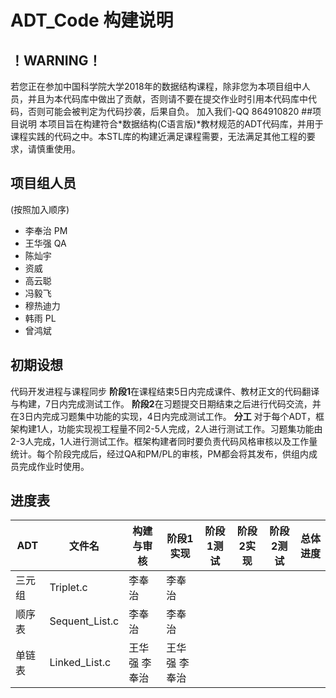 # ADT_Code 构建说明
！WARNING！
--
若您正在参加中国科学院大学2018年的数据结构课程，除非您为本项目组中人员，并且为本代码库中做出了贡献，否则请不要在提交作业时引用本代码库中代码，否则可能会被判定为代码抄袭，后果自负。
加入我们-QQ 864910820
##项目说明
本项目旨在构建符合*数据结构(C语言版)*教材规范的ADT代码库，并用于课程实践的代码之中。本STL库的构建近满足课程需要，无法满足其他工程的要求，请慎重使用。

项目组人员
--
(按照加入顺序)
- 李奉治 PM
- 王华强 QA
- 陈灿宇
- 资威
- 高云聪
- 冯毅飞
- 穆热迪力
- 韩雨 PL
- 曾鸿斌

初期设想
--
代码开发进程与课程同步
**阶段1**在课程结束5日内完成课件、教材正文的代码翻译与构建，7日内完成测试工作。
**阶段2**在习题提交日期结束之后进行代码交流，并在3日内完成习题集中功能的实现，4日内完成测试工作。
**分工**
对于每个ADT，框架构建1人，功能实现视工程量不同2-5人完成，2人进行测试工作。习题集功能由2-3人完成，1人进行测试工作。框架构建者同时要负责代码风格审核以及工作量统计。每个阶段完成后，经过QA和PM/PL的审核，PM都会将其发布，供组内成员完成作业时使用。

进度表
--
|ADT|文件名|构建与审核|阶段1实现|阶段1测试|阶段2实现|阶段2测试|总体进度|
|---|-----|--------|--------|--------|--------|--------|------|
|三元组|Triplet.c|李奉治|李奉治||||||
|顺序表|Sequent_List.c|李奉治|李奉治||||||
|单链表|Linked_List.c|王华强 李奉治|王华强 李奉治||||||

